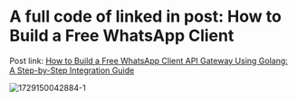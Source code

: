 # A full code of linked in post: How to Build a Free WhatsApp Client

Post link: [How to Build a Free WhatsApp Client API Gateway Using Golang: A Step-by-Step Integration Guide](https://www.linkedin.com/pulse/how-build-free-whatsapp-client-api-gateway-using-golang-fanes-pratama-4hb4c/?trackingId=k1YwLXcsSvmhD%2FQZP4NKRA%3D%3D)

![1729150042884-1](https://github.com/user-attachments/assets/f216e992-67b4-4b83-9421-c802f7179900)
